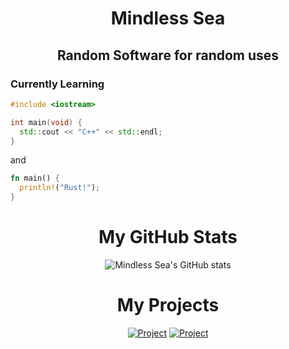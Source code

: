<h1 align="center">Mindless Sea</h1>
<h2 align="center">Random Software for random uses</h2>

<h3>Currently Learning</h3>

```cpp
#include <iostream>

int main(void) {
  std::cout << "C++" << std::endl;
}
```

and

```rs
fn main() {
  println!("Rust!");
}
```

<div align="center">
 
  <h1>My GitHub Stats</h1>
  
  ![Mindless Sea's GitHub stats](https://github-readme-stats.vercel.app/api?username=mindlesssea&theme=transparent&show_icons=true)
  
</div>

<div align="center">
  
  <h1>My Projects</h1>
  
  [![Project](https://github-readme-stats.vercel.app/api/pin/?username=mindlesssea&repo=PronounViewer&theme=transparent)](https://github.com/MindlessSea/MindlessSea)
  [![Project](https://github-readme-stats.vercel.app/api/pin/?username=mindlesssea&repo=MusicPlayer&theme=transparent)](https://github.com/MindlessSea/MindlessSea)
  
</div>
